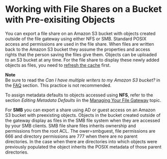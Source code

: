 # Working with File Shares on a Bucket with Pre\-exisiting Objects<a name="FileSharePrexistingObjects"></a>

You can export a file share on an Amazon S3 bucket with objects created outside of the file gateway using either NFS or SMB\. Standard POSIX access and permissions are used in the file share\. When files are written back to the Amazon S3 bucket they assume the properties and access rights that the person saving the files give them\. Objects can be uploaded to an S3 bucket at any time\. For the file share to display these newly added objects as files, you need to [refresh the cache](https://docs.aws.amazon.com/storagegateway/latest/userguide/managing-gateway-file.html#refresh-cache) first\.

**Note**  
Be sure to read the *Can I have multiple writers to my Amazon S3 bucket?* in the [FAQ](https://aws.amazon.com/storagegateway/faqs/) section\. This practice is not recommended\.

To assign metadata defaults to objects accessed using **NFS**, refer to the section *Editing Metadata Defaults* iin the [Managing Your File Gateway](https://docs.aws.amazon.com/storagegateway/latest/userguide/managing-gateway-file.html) topic\.

For **SMB** you can export a share using AD or guest access on an Amazon S3 bucket with preexisting objects\. Objects in the bucket created outside of the gateway display as files in the SMB file system when they are accessed by your SMB clients\. SMB file share files inherits ownership and permissions from the root ACL\. The ower=smbguest, file permissions are 666 and directory permissions are 777 when there are no parent directories\. In the case when there are directories into which objects were previously populated the object inherits the POSIX metadata of those parent directories\. 